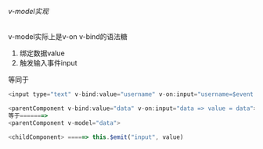 ###### v-model实现
v-model实际上是v-on v-bind的语法糖
1. 绑定数据value
2. 触发输入事件input

等同于
```javascript
<input type="text" v-bind:value="username" v-on:input="username=$event.target.value">
```

```javascript
<parentComponent v-bind:value="data" v-on:input="data => value = data">
等于=======>
<parentComponent v-model="data">

<childComponent> =====> this.$emit("input", value)
```